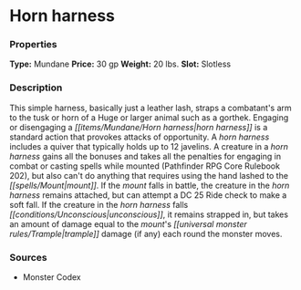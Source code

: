 ﻿---
Title: "Horn harness"
Type: "Mundane"
Price: "30 gp"
Weight: "20 lbs."
Slot: "Slotless"
Description: |
  "This simple harness, basically just a leather lash, straps a combatant's arm to the tusk or horn of a Huge or larger animal such as a gorthek. Engaging or disengaging a horn harness is a standard action that provokes attacks of opportunity. A horn harness includes a quiver that typically holds up to 12 javelins. A creature in a horn harness gains all the bonuses and takes all the penalties for engaging in combat or casting spells while mounted (_Pathfinder RPG Core Rulebook_ 202), but also can't do anything that requires using the hand lashed to the mount. If the mount falls in battle, the creature in the horn harness remains attached, but can attempt a DC 25 Ride check to make a soft fall. If the creature in the horn harness falls unconscious, it remains strapped in, but takes an amount of damage equal to the mount's trample damage (if any) each round the monster moves."
Sources: "['Monster Codex']"
---

# Horn harness

### Properties

**Type:** Mundane **Price:** 30 gp **Weight:** 20 lbs. **Slot:** Slotless

### Description

This simple harness, basically just a leather lash, straps a combatant's arm to the tusk or horn of a Huge or larger animal such as a gorthek. Engaging or disengaging a _[[items/Mundane/Horn harness|horn harness]]_ is a standard action that provokes attacks of opportunity. A _horn harness_ includes a quiver that typically holds up to 12 javelins. A creature in a _horn harness_ gains all the bonuses and takes all the penalties for engaging in combat or casting spells while mounted (Pathfinder RPG Core Rulebook 202), but also can't do anything that requires using the hand lashed to the _[[spells/Mount|mount]]_. If the _mount_ falls in battle, the creature in the _horn harness_ remains attached, but can attempt a DC 25 Ride check to make a soft fall. If the creature in the _horn harness_ falls _[[conditions/Unconscious|unconscious]]_, it remains strapped in, but takes an amount of damage equal to the _mount_'s _[[universal monster rules/Trample|trample]]_ damage (if any) each round the monster moves.

### Sources

* Monster Codex